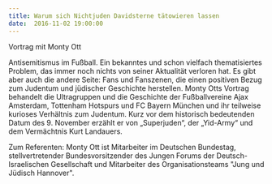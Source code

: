 ```yaml
---
title: Warum sich Nichtjuden Davidsterne tätowieren lassen
date:  2016-11-02 19:00:00
---
```


Vortrag mit Monty Ott



Antisemitismus im Fußball. Ein bekanntes und schon vielfach
thematisiertes Problem, das immer noch nichts von seiner Aktualität
verloren hat. Es gibt aber auch die andere Seite: Fans und
Fanszenen, die einen positiven Bezug zum Judentum und jüdischer
Geschichte herstellen. Monty Otts Vortrag behandelt die Ultragruppen
und die Geschichte der Fußballvereine Ajax Amsterdam, Tottenham
Hotspurs und FC Bayern München und ihr teilweise kurioses Verhältnis
zum Judentum. Kurz vor dem historisch bedeutenden Datum des 9.
November erzählt er von „Superjuden“, der „Yid-Army“ und dem
Vermächtnis Kurt Landauers.


Zum Referenten: Monty Ott ist Mitarbeiter im Deutschen Bundestag,
stellvertretender Bundesvorsitzender des Jungen Forums der
Deutsch-Israelischen Gesellschaft und Mitarbeiter des
Organisationsteams "Jung und Jüdisch Hannover".


